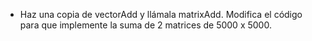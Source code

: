 * Haz una copia de vectorAdd y llámala matrixAdd. Modifica el código para que
implemente la suma de 2 matrices de 5000 x 5000.

